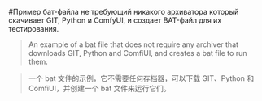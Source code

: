 #Пример бат-файла не требующий никакого архиватора который скачивает GIT, Python и ComfyUI, и создает BAT-файл для их тестирования.

>An example of a bat file that does not require any archiver that downloads GIT, Python and ComfiUI, and creates a bat file to run them.

>一个 bat 文件的示例，它不需要任何存档器，可以下载 GIT、Python 和 ComfiUI，并创建一个 bat 文件来运行它们。
